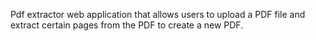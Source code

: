 Pdf extractor 
web application that allows users to upload a PDF file and extract certain pages from the PDF to create a new PDF.
